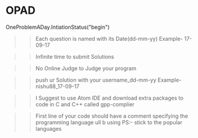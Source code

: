 # OPAD
OneProblemADay.IntiationStatus("begin")

>>Each question is named with its Date(dd-mm-yy)
Example- 17-09-17

>>Infinite time to submit Solutions

>>No Online Judge to Judge your program

>>push ur Solution with your username_dd-mm-yy
Example- nishu88_17-09-17

>>I Suggest to use Atom IDE and download extra packages to code in C and C++ called gpp-complier

>>First line of your code should have a comment specifying the programming language ull b using
PS:- stick to the popular languages
